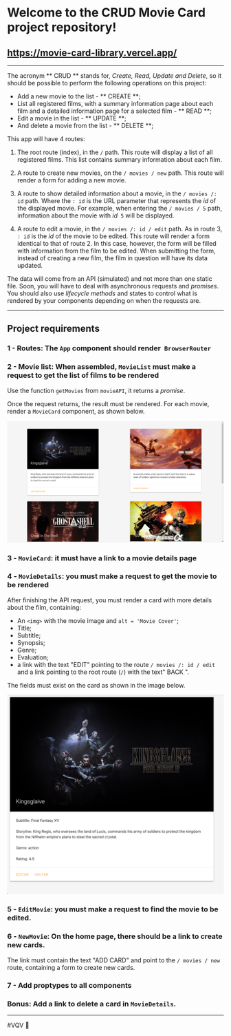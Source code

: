 # Welcome to the CRUD Movie Card project repository!

## https://movie-card-library.vercel.app/
---

The acronym ** CRUD ** stands for, _Create, Read, Update and Delete_, so it should be possible to perform the following operations on this project:

   - Add a new movie to the list - ** CREATE **;
   - List all registered films, with a summary information page about each film and a detailed information page for a selected film - ** READ **;
   - Edit a movie in the list - ** UPDATE **;
   - And delete a movie from the list - ** DELETE **;

This app will have 4 routes:

1. The root route (index), in the `/` path. This route will display a list of all registered films. This list contains summary information about each film.

2. A route to create new movies, on the `/ movies / new` path. This route will render a form for adding a new movie.

3. A route to show detailed information about a movie, in the `/ movies /: id` path. Where the `: id` is the URL parameter that represents the _id_ of the displayed movie. For example, when entering the `/ movies / 5` path, information about the movie with _id_` 5` will be displayed.

4. A route to edit a movie, in the `/ movies /: id / edit` path. As in route 3, `: id` is the _id_ of the movie to be edited. This route will render a form identical to that of route 2. In this case, however, the form will be filled with information from the film to be edited. When submitting the form, instead of creating a new film, the film in question will have its data updated.

The data will come from an API (simulated) and not more than one static file. Soon, you will have to deal with asynchronous requests and _promises_. You should also use _lifecycle methods_ and states to control what is rendered by your components depending on when the requests are.

---

## Project requirements

### 1 - Routes: The `App` component should render` BrowserRouter`

### 2 - Movie list: When assembled, `MovieList` must make a request to get the list of films to be rendered

Use the function `getMovies` from `movieAPI`, it returns a _promise_. 

Once the request returns, the result must be rendered. For each movie, render a `MovieCard` component, as shown below.

![image](index.png)

### 3 - `MovieCard`: it must have a link to a movie details page

### 4 - `MovieDetails`: you must make a request to get the movie to be rendered

After finishing the API request, you must render a card with more details about the film, containing:

   - An `<img>` with the movie image and `alt = 'Movie Cover'`;
   - Title;
   - Subtitle;
   - Synopsis;
   - Genre;
   - Evaluation;
   - a link with the text "EDIT" pointing to the route `/ movies /: id / edit` and a link pointing to the root route (` / `) with the text" BACK ".

The fields must exist on the card as shown in the image below.

![image](card-details.png)

### 5 - `EditMovie`: you must make a request to find the movie to be edited.

### 6 - `NewMovie`: On the home page, there should be a link to create new cards.

The link must contain the text "ADD CARD" and point to the `/ movies / new` route, containing a form to create new cards.

### 7 - Add proptypes to all components

### Bonus: Add a link to delete a card in `MovieDetails`.

---

#VQV 🚀
